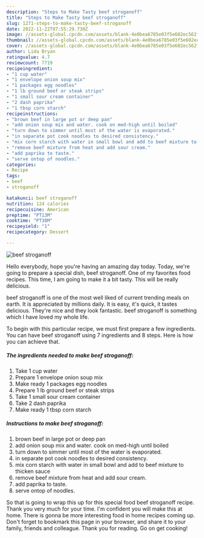 ```yaml
---
description: "Steps to Make Tasty beef stroganoff"
title: "Steps to Make Tasty beef stroganoff"
slug: 1271-steps-to-make-tasty-beef-stroganoff
date: 2022-11-22T07:55:29.730Z
image: //assets-global.cpcdn.com/assets/blank-4e0bea6785e03f5e602ec562f230caae08da540cada707380b4fe1bbebba43da.png
thumbnail: //assets-global.cpcdn.com/assets/blank-4e0bea6785e03f5e602ec562f230caae08da540cada707380b4fe1bbebba43da.png
cover: //assets-global.cpcdn.com/assets/blank-4e0bea6785e03f5e602ec562f230caae08da540cada707380b4fe1bbebba43da.png
author: Lida Bryan
ratingvalue: 4.7
reviewcount: 7719
recipeingredient:
- "1 cup water"
- "1 envelope onion soup mix"
- "1 packages egg noodles"
- "1 lb ground beef or steak strips"
- "1 small sour cream container"
- "2 dash paprika"
- "1 tbsp corn starch"
recipeinstructions:
- "brown beef in large pot or deep pan"
- "add onion soup mix and water. cook on med-high until boiled"
- "turn down to simmer until most of the water is evaporated."
- "in separate pot cook noodles to desired consistency."
- "mix corn starch with water in small bowl and add to beef mixture to thicken sauce"
- "remove beef mixture from heat and add sour cream."
- "add paprika to taste."
- "serve ontop of noodles."
categories:
- Recipe
tags:
- beef
- stroganoff

katakunci: beef stroganoff 
nutrition: 124 calories
recipecuisine: American
preptime: "PT13M"
cooktime: "PT38M"
recipeyield: "1"
recipecategory: Dessert

---
```



![beef stroganoff](//assets-global.cpcdn.com/assets/blank-4e0bea6785e03f5e602ec562f230caae08da540cada707380b4fe1bbebba43da.png)

Hello everybody, hope you're having an amazing day today. Today, we're going to prepare a special dish, beef stroganoff. One of my favorites food recipes. This time, I am going to make it a bit tasty. This will be really delicious.



beef stroganoff is one of the most well liked of current trending meals on earth. It is appreciated by millions daily. It is easy, it's quick, it tastes delicious. They're nice and they look fantastic. beef stroganoff is something which I have loved my whole life.


To begin with this particular recipe, we must first prepare a few ingredients. You can have beef stroganoff using 7 ingredients and 8 steps. Here is how you can achieve that.

<!--inarticleads1-->

##### The ingredients needed to make beef stroganoff:

1. Take 1 cup water
1. Prepare 1 envelope onion soup mix
1. Make ready 1 packages egg noodles
1. Prepare 1 lb ground beef or steak strips
1. Take 1 small sour cream container
1. Take 2 dash paprika
1. Make ready 1 tbsp corn starch




<!--inarticleads2-->

##### Instructions to make beef stroganoff:

1. brown beef in large pot or deep pan
1. add onion soup mix and water. cook on med-high until boiled
1. turn down to simmer until most of the water is evaporated.
1. in separate pot cook noodles to desired consistency.
1. mix corn starch with water in small bowl and add to beef mixture to thicken sauce
1. remove beef mixture from heat and add sour cream.
1. add paprika to taste.
1. serve ontop of noodles.




So that is going to wrap this up for this special food beef stroganoff recipe. Thank you very much for your time. I'm confident you will make this at home. There is gonna be more interesting food in home recipes coming up. Don't forget to bookmark this page in your browser, and share it to your family, friends and colleague. Thank you for reading. Go on get cooking!
